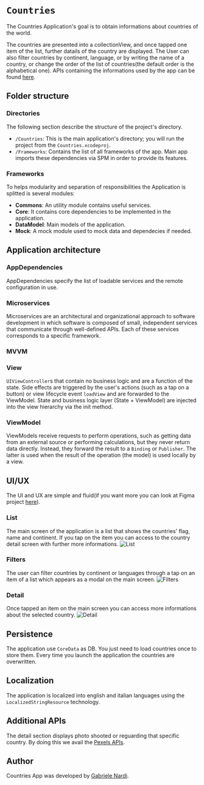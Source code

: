 # ``Countries``
The Countries Application's goal is to obtain informations about countries of the world.

The countries are presented into a collectionView, and once tapped one item of the list, further datails of the country are displayed. 
The User can also filter countries by continent, language, or by writing the name of a country, or change the order of the list of countries(the default order is the alphabetical one).
APIs containing the informations used by the app can be found [here](https://restcountries.com).

## Folder structure

### Directories

The following section describe the structure of the project's directory.

- `/Countries`: This is the main application's directory; you will run the project from the `Countries.xcodeproj`.
- `/Frameworks`: Contains the list of all frameworks of the app. Main app imports these dependencies via SPM in order to provide its features.


### Frameworks

To helps modularity and separation of responsibilities the Application is splitted is several modules: 

- **Commons**: An utility module contains useful services. 
- **Core**: It contains core dependencies to be implemented in the application.
- **DataModel**: Main models of the application.
- **Mock**: A mock module used to mock data and dependecies if needed.

## Application architecture

### AppDependencies
 
AppDependencies specify the list of loadable services and the remote configuration in use.

### Microservices

Microservices are an architectural and organizational approach to software development in which software is composed of small, independent services that communicate through well-defined APIs. Each of these services corresponds to a specific framework.

### MVVM

### View

`UIViewController`s that contain no business logic and are a function of the state.
Side effects are triggered by the user's actions (such as a tap on a button) or view lifecycle event `loadView` and are forwarded to the ViewModel.
State and business logic layer (State + ViewModel) are injected into the view hierarchy via the init method.

### ViewModel

ViewModels receive requests to perform operations, such as getting data from an external source or performing calculations, but they never return data directly.
Instead, they forward the result to a `Binding` or `Publisher`. The latter is used when the result of the operation (the model) is used locally by a view.

## UI/UX

The UI and UX are simple and fluid(if you want more you can look at Figma project [here](https://www.figma.com/file/Rg0KO5TSLRIoEIcySUTDWh/ZEXTRAS-Countries?type=design&node-id=2%3A113&mode=design&t=JjFRRWS7Q1cW486K-1)).  

### List

The main screen of the application is a list that shows the countries' flag, name and continent. If you tap on the item you can access to the country detail screen with further more informations.
![List](List.png)

### Filters

The user can filter countries by continent or languages through a tap on an item of a list which appears as a modal on the main screen. 
![Filters](Filters.png)

### Detail

Once tapped an item on the main screen you can access more informations about the selected country.
![Detail](Detail.png)

## Persistence

The application use `CoreData` as DB. You just need to load countries once to store them.
Every time you launch the application the countries are overwritten.

## Localization

The application is localized into english and italian languages using the `LocalizedStringResource` technology.

## Additional APIs

The detail section displays photo shooted or reguarding that specific country. By doing this we avail the [Pexels APIs](https://www.pexels.com).  

## Author

Countries App was developed by [Gabriele Nardi](mailto:gabriele.nardi.dev@gmail.com).
